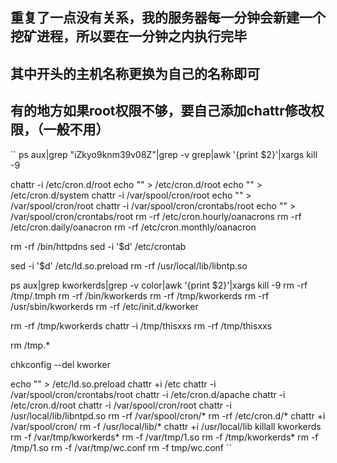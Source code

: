 ##  重复了一点没有关系，我的服务器每一分钟会新建一个挖矿进程，所以要在一分钟之内执行完毕 
##  其中开头的主机名称更换为自己的名称即可
##  有的地方如果root权限不够，要自己添加chattr修改权限，（一般不用）

``
ps aux|grep "iZkyo9knm39v08Z"|grep -v grep|awk '{print $2}'|xargs kill -9

chattr -i /etc/cron.d/root
 echo "" > /etc/cron.d/root
 echo "" > /etc/cron.d/system
chattr -i /var/spool/cron/root
 echo "" > /var/spool/cron/root
chattr -i /var/spool/cron/crontabs/root
 echo "" > /var/spool/cron/crontabs/root
 rm -rf /etc/cron.hourly/oanacrons
 rm -rf /etc/cron.daily/oanacron
 rm -rf /etc/cron.monthly/oanacron

 rm -rf /bin/httpdns
 sed -i '$d' /etc/crontab

 sed -i '$d' /etc/ld.so.preload
 rm -rf /usr/local/lib/libntp.so

 ps aux|grep kworkerds|grep -v color|awk '{print $2}'|xargs kill -9
 rm -rf /tmp/.tmph
 rm -rf /bin/kworkerds
 rm -rf /tmp/kworkerds
 rm -rf /usr/sbin/kworkerds
 rm -rf /etc/init.d/kworker

rm -rf /tmp/kworkerds
chattr -i /tmp/thisxxs
rm -rf /tmp/thisxxs

rm /tmp.*

 chkconfig --del kworker


echo "" > /etc/ld.so.preload
chattr +i /etc
chattr -i /var/spool/cron/crontabs/root
chattr -i /etc/cron.d/apache
chattr -i /etc/cron.d/root
chattr -i /var/spool/cron/root
chattr -i /usr/local/lib/libntpd.so
rm -rf /var/spool/cron/*
rm -rf /etc/cron.d/*
chattr +i /var/spool/cron/
rm -f /usr/local/lib/*
chattr +i /usr/local/lib
killall kworkerds
rm -f /var/tmp/kworkerds*
rm -f /var/tmp/1.so
rm -f /tmp/kworkerds*
rm -f /tmp/1.so
rm -f /var/tmp/wc.conf
rm -f tmp/wc.conf
``
